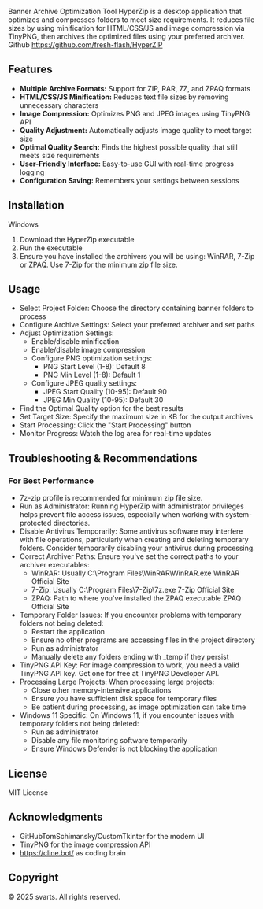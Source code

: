 Banner Archive Optimization Tool
HyperZip is a desktop application that optimizes and compresses folders to meet size requirements. It reduces file sizes by using minification for HTML/CSS/JS and image compression via TinyPNG, then archives the optimized files using your preferred archiver.
Github https://github.com/fresh-flash/HyperZIP

## Features

- **Multiple Archive Formats:** Support for ZIP, RAR, 7Z, and ZPAQ formats
- **HTML/CSS/JS Minification:** Reduces text file sizes by removing unnecessary characters
- **Image Compression:** Optimizes PNG and JPEG images using TinyPNG API
- **Quality Adjustment:** Automatically adjusts image quality to meet target size
- **Optimal Quality Search:** Finds the highest possible quality that still meets size requirements
- **User-Friendly Interface:** Easy-to-use GUI with real-time progress logging
- **Configuration Saving:** Remembers your settings between sessions

## Installation

Windows
1. Download the HyperZip executable
2. Run the executable
3. Ensure you have installed the archivers you will be using: WinRAR, 7-Zip or ZPAQ. Use 7-Zip for the minimum zip file size.

## Usage

- Select Project Folder: Choose the directory containing banner folders to process
- Configure Archive Settings: Select your preferred archiver and set paths
- Adjust Optimization Settings:
  - Enable/disable minification
  - Enable/disable image compression
  - Configure PNG optimization settings:
    - PNG Start Level (1-8): Default 8
    - PNG Min Level (1-8): Default 1
  - Configure JPEG quality settings:
    - JPEG Start Quality (10-95): Default 90
    - JPEG Min Quality (10-95): Default 30
- Find the Optimal Quality option for the best results
- Set Target Size: Specify the maximum size in KB for the output archives
- Start Processing: Click the "Start Processing" button
- Monitor Progress: Watch the log area for real-time updates

## Troubleshooting & Recommendations

### For Best Performance

- 7z-zip profile is recommended for minimum zip file size.
- Run as Administrator: Running HyperZip with administrator privileges helps prevent file access issues, especially when working with system-protected directories.
- Disable Antivirus Temporarily: Some antivirus software may interfere with file operations, particularly when creating and deleting temporary folders. Consider temporarily disabling your antivirus during processing.
- Correct Archiver Paths: Ensure you've set the correct paths to your archiver executables:
  - WinRAR: Usually C:\Program Files\WinRAR\WinRAR.exe WinRAR Official Site
  - 7-Zip: Usually C:\Program Files\7-Zip\7z.exe 7-Zip Official Site
  - ZPAQ: Path to where you've installed the ZPAQ executable ZPAQ Official Site
- Temporary Folder Issues: If you encounter problems with temporary folders not being deleted:
  - Restart the application
  - Ensure no other programs are accessing files in the project directory
  - Run as administrator
  - Manually delete any folders ending with _temp if they persist
- TinyPNG API Key: For image compression to work, you need a valid TinyPNG API key. Get one for free at TinyPNG Developer API.
- Processing Large Projects: When processing large projects:
  - Close other memory-intensive applications
  - Ensure you have sufficient disk space for temporary files
  - Be patient during processing, as image optimization can take time
- Windows 11 Specific: On Windows 11, if you encounter issues with temporary folders not being deleted:
  - Run as administrator
  - Disable any file monitoring software temporarily
  - Ensure Windows Defender is not blocking the application

## License

MIT License

## Acknowledgments

- GitHubTomSchimansky/CustomTkinter for the modern UI
- TinyPNG for the image compression API
- https://cline.bot/ as coding brain

## Copyright
© 2025 svarts. All rights reserved.
